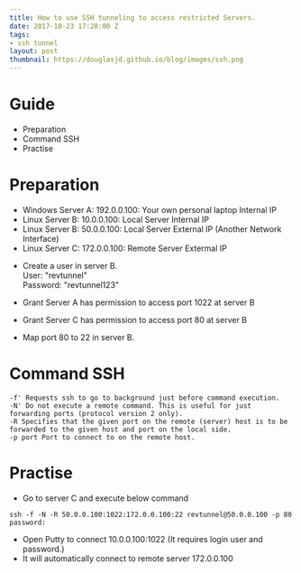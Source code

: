 ```yaml
---
title: How to use SSH tunneling to access restricted Servers.
date: 2017-10-23 17:28:00 Z
tags:
- ssh tunnel
layout: post
thumbnail: https://douglasjd.github.io/blog/images/ssh.png
---
```


Guide
================
- Preparation
- Command SSH
- Practise

Preparation
=====================
- Windows Server A: 192.0.0.100:   Your own personal laptop Internal IP
- Linux   Server B: 10.0.0.100:    Local Server Internal IP
- Linux   Server B: 50.0.0.100:    Local Server External IP (Another Network Interface)
- Linux   Server C: 172.0.0.100:   Remote Server Extermal IP

<!--more-->

- Create a user in server B.</br>
  User: "revtunnel"</br>
  Password: "revtunnel123"</br>

- Grant Server A has permission to access port 1022 at server B
- Grant Server C has permission to access port 80 at server B
- Map port 80 to 22 in server B.

Command SSH
======================
```
-f' Requests ssh to go to background just before command execution.
-N' Do not execute a remote command. This is useful for just forwarding ports (protocol version 2 only).
-R Specifies that the given port on the remote (server) host is to be forwarded to the given host and port on the local side.
-p port Port to connect to on the remote host.
```

Practise
=========================
- Go to server C and execute below command
```
ssh -f -N -R 50.0.0.100:1022:172.0.0.100:22 revtunnel@50.0.0.100 -p 80
password:
```
- Open Putty to connect 10.0.0.100:1022 (It requires login user and password.)
- It will automatically connect to remote server 172.0.0.100
